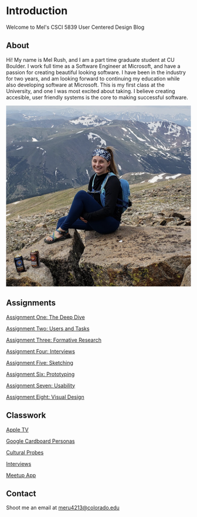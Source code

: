 # Introduction

Welcome to Mel's CSCI 5839 User Centered Design Blog

## About

Hi! My name is Mel Rush, and I am a part time graduate student at CU Boulder. I work full time as a Software Engineer at Microsoft, and have a passion for creating beautiful looking software. I have been in the industry for two years, and am looking forward to continuing my education while also developing software at Microsoft. This is my first class at the University, and one I was most excited about taking. I believe creating accesible, user friendly systems is the core to making successful software.

![Mel](Imgs/melrush.png)

## Assignments

[Assignment One: The Deep Dive](blog/assignment1.md)

[Assignment Two: Users and Tasks](blog/assignment2.md)

[Assignment Three: Formative Research](blog/assignment3.md)

[Assignment Four: Interviews](blog/assignment4.md)

[Assignment Five: Sketching](blog/assignment5.md)

[Assignment Six: Prototyping](blog/assignment6.md)

[Assignment Seven: Usability](blog/assignment7.md)

[Assignment Eight: Visual Design](blog/assignment8.md)

## Classwork

[Apple TV](classwork/appletv.md)

[Google Cardboard Personas](classwork/personas.md)

[Cultural Probes](classwork/culturalprobe.md)

[Interviews](classwork/interviewpractice.md)

[Meetup App](classwork/meetupapp.md)

## Contact

Shoot me an email at meru4213@colorado.edu

